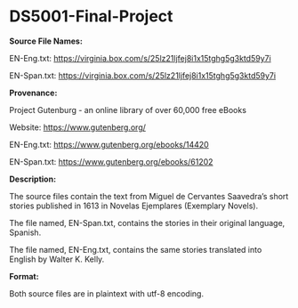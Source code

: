# DS5001-Final-Project

**Source File Names:**

EN-Eng.txt: https://virginia.box.com/s/25lz21ljfej8i1x15tghg5g3ktd59y7i

EN-Span.txt: https://virginia.box.com/s/25lz21ljfej8i1x15tghg5g3ktd59y7i


**Provenance:**

Project Gutenburg - an online library of over 60,000 free eBooks

Website: https://www.gutenberg.org/

EN-Eng.txt: https://www.gutenberg.org/ebooks/14420 

EN-Span.txt: https://www.gutenberg.org/ebooks/61202 


**Description:**

The source files contain the text from Miguel de Cervantes Saavedra’s short stories published in 1613 in Novelas Ejemplares (Exemplary Novels). 

The file named, EN-Span.txt, contains the stories in their original language, Spanish. 

The file named, EN-Eng.txt, contains the same stories translated into English by Walter K. Kelly.


**Format:**

Both source files are in plaintext with utf-8 encoding.
